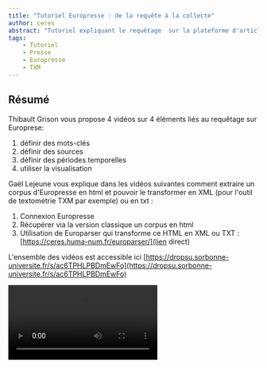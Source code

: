 ```yaml
---
title: "Tutoriel Europresse : de la requête à la collecte"
author: ceres
abstract: "Tutoriel expliquant le requêtage  sur la plateforme d'articles de Presse Europresse et comment en extraire un corpus qui puisse servir dans des outils de textométrie."
tags:
    - Tutoriel
    - Presse
    - Europresse
    - TXM
---
```


## Résumé

 Thibault Grison vous propose 4 vidéos sur 4 éléments liés au requêtage sur Europrese:
 1. définir des mots-clés
 1. définir des sources
 1. définir des périodes temporelles
 1. utiliser la visualisation


 Gaël Lejeune vous explique dans les vidéos suivantes comment extraire un corpus d'Europresse en html et pouvoir le transformer en XML (pour l'outil de textométrie TXM par exemple) ou en txt :
 1. Connexion Europresse
 1. Récupérer via la version classique un corpus en html
 1. Utilisation de Europarser qui transforme ce HTML en XML ou TXT : [https://ceres.huma-num.fr/europarser/](lien direct) 

 L'ensemble des vidéos est accessible ici [https://dropsu.sorbonne-universite.fr/s/ac6TPHLPBDmEwFo](https://dropsu.sorbonne-universite.fr/s/ac6TPHLPBDmEwFo)
 
 
 <video controls>
    <source src="https://rick.marceau.tech/homepage.mp4" type="video/mp4">
    Download the
    <a href="https://rick.marceau.tech/homepage.mp4">MP4</a>
    video.
</video>

